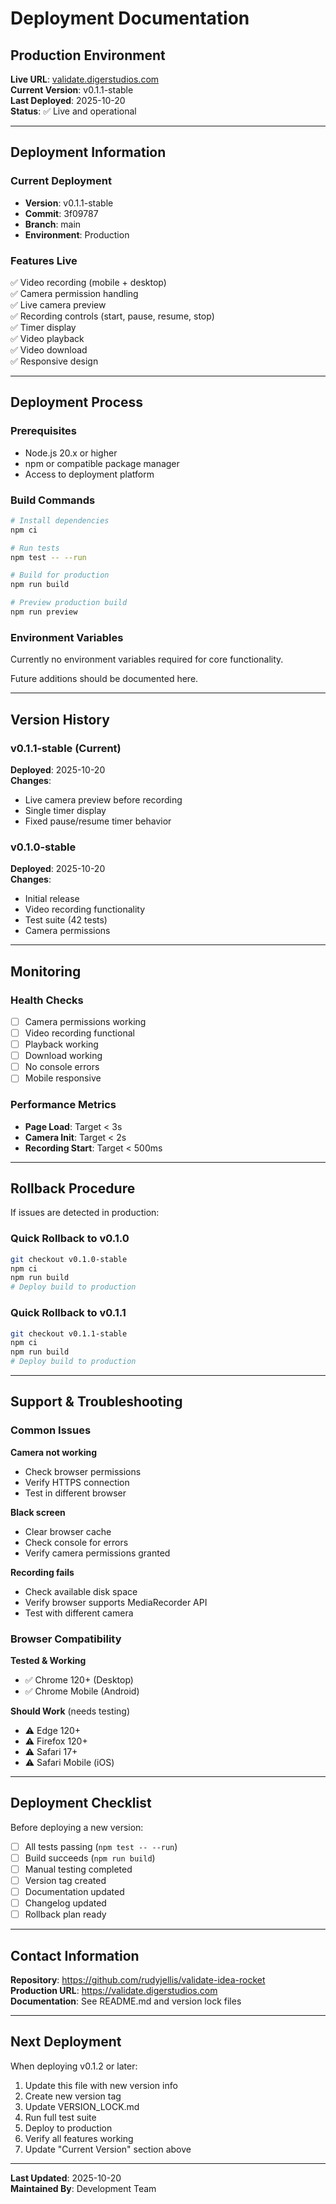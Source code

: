 # Deployment Documentation

## Production Environment

**Live URL**: [validate.digerstudios.com](https://validate.digerstudios.com)  
**Current Version**: v0.1.1-stable  
**Last Deployed**: 2025-10-20  
**Status**: ✅ Live and operational

---

## Deployment Information

### Current Deployment
- **Version**: v0.1.1-stable
- **Commit**: 3f09787
- **Branch**: main
- **Environment**: Production

### Features Live
✅ Video recording (mobile + desktop)  
✅ Camera permission handling  
✅ Live camera preview  
✅ Recording controls (start, pause, resume, stop)  
✅ Timer display  
✅ Video playback  
✅ Video download  
✅ Responsive design  

---

## Deployment Process

### Prerequisites
- Node.js 20.x or higher
- npm or compatible package manager
- Access to deployment platform

### Build Commands
```bash
# Install dependencies
npm ci

# Run tests
npm test -- --run

# Build for production
npm run build

# Preview production build
npm run preview
```

### Environment Variables
Currently no environment variables required for core functionality.

Future additions should be documented here.

---

## Version History

### v0.1.1-stable (Current)
**Deployed**: 2025-10-20  
**Changes**:
- Live camera preview before recording
- Single timer display
- Fixed pause/resume timer behavior

### v0.1.0-stable
**Deployed**: 2025-10-20  
**Changes**:
- Initial release
- Video recording functionality
- Test suite (42 tests)
- Camera permissions

---

## Monitoring

### Health Checks
- [ ] Camera permissions working
- [ ] Video recording functional
- [ ] Playback working
- [ ] Download working
- [ ] No console errors
- [ ] Mobile responsive

### Performance Metrics
- **Page Load**: Target < 3s
- **Camera Init**: Target < 2s
- **Recording Start**: Target < 500ms

---

## Rollback Procedure

If issues are detected in production:

### Quick Rollback to v0.1.0
```bash
git checkout v0.1.0-stable
npm ci
npm run build
# Deploy build to production
```

### Quick Rollback to v0.1.1
```bash
git checkout v0.1.1-stable
npm ci
npm run build
# Deploy build to production
```

---

## Support & Troubleshooting

### Common Issues

**Camera not working**
- Check browser permissions
- Verify HTTPS connection
- Test in different browser

**Black screen**
- Clear browser cache
- Check console for errors
- Verify camera permissions granted

**Recording fails**
- Check available disk space
- Verify browser supports MediaRecorder API
- Test with different camera

### Browser Compatibility

**Tested & Working**
- ✅ Chrome 120+ (Desktop)
- ✅ Chrome Mobile (Android)

**Should Work** (needs testing)
- ⚠️ Edge 120+
- ⚠️ Firefox 120+
- ⚠️ Safari 17+
- ⚠️ Safari Mobile (iOS)

---

## Deployment Checklist

Before deploying a new version:

- [ ] All tests passing (`npm test -- --run`)
- [ ] Build succeeds (`npm run build`)
- [ ] Manual testing completed
- [ ] Version tag created
- [ ] Documentation updated
- [ ] Changelog updated
- [ ] Rollback plan ready

---

## Contact Information

**Repository**: https://github.com/rudyjellis/validate-idea-rocket  
**Production URL**: https://validate.digerstudios.com  
**Documentation**: See README.md and version lock files

---

## Next Deployment

When deploying v0.1.2 or later:

1. Update this file with new version info
2. Create new version tag
3. Update VERSION_LOCK.md
4. Run full test suite
5. Deploy to production
6. Verify all features working
7. Update "Current Version" section above

---

**Last Updated**: 2025-10-20  
**Maintained By**: Development Team
